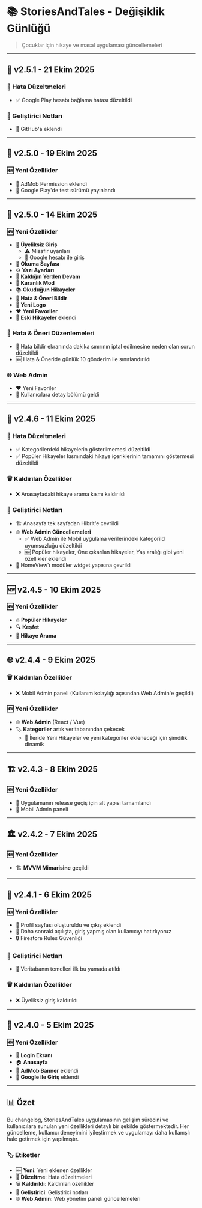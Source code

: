 # 📚 StoriesAndTales - Değişiklik Günlüğü

> Çocuklar için hikaye ve masal uygulaması güncellemeleri

---

## 🚀 v2.5.1 - 21 Ekim 2025

### 🐛 Hata Düzeltmeleri
- ✅ Google Play hesabı bağlama hatası düzeltildi

### 🔧 Geliştirici Notları
- 📝 GitHub'a eklendi

---

## 🎉 v2.5.0 - 19 Ekim 2025

### 🆕 Yeni Özellikler
- 📱 AdMob Permission eklendi
- 🧪 Google Play'de test sürümü yayınlandı

---

## 🌟 v2.5.0 - 14 Ekim 2025

### 🆕 Yeni Özellikler
- 👤 **Üyeliksiz Giriş**
  - ⚠️ Misafir uyarıları
  - 🔐 Google hesabı ile giriş
- 📖 **Okuma Sayfası**
- ⚙️ **Yazı Ayarları**
- 📍 **Kaldığın Yerden Devam**
- 🌙 **Karanlık Mod**
- 📚 **Okuduğun Hikayeler**
- 💬 **Hata & Öneri Bildir**
- 🎨 **Yeni Logo**
- ❤️ **Yeni Favoriler**
- 📜 **Eski Hikayeler** eklendi

### 🔧 Hata & Öneri Düzenlemeleri
- 🐛 Hata bildir ekranında dakika sınırının iptal edilmesine neden olan sorun düzeltildi
- 🆕 Hata & Öneride günlük 10 gönderim ile sınırlandırıldı

### 🌐 Web Admin
- ❤️ Yeni Favoriler
- 👥 Kullanıcılara detay bölümü geldi

---

## 🔧 v2.4.6 - 11 Ekim 2025

### 🐛 Hata Düzeltmeleri
- ✅ Kategorilerdeki hikayelerin gösterilmemesi düzeltildi
- ✅ Popüler Hikayeler kısmındaki hikaye içeriklerinin tamamını göstermesi düzeltildi

### 🗑️ Kaldırılan Özellikler
- ❌ Anasayfadaki hikaye arama kısmı kaldırıldı

### 🔧 Geliştirici Notları
- 🏗️ Anasayfa tek sayfadan Hibrit'e çevrildi
- 🌐 **Web Admin Güncellemeleri**
  - ✅ Web Admin ile Mobil uygulama verilerindeki kategoriId uyumsuzluğu düzeltildi
  - 🆕 Popüler hikayeler, Öne çıkarılan hikayeler, Yaş aralığı gibi yeni özellikler eklendi
- 🧩 HomeView'ı modüler widget yapısına çevrildi

---

## 🆕 v2.4.5 - 10 Ekim 2025

### 🆕 Yeni Özellikler
- 🔥 **Popüler Hikayeler**
- 🔍 **Keşfet**
- 🔎 **Hikaye Arama**

---

## 🌐 v2.4.4 - 9 Ekim 2025

### 🗑️ Kaldırılan Özellikler
- ❌ Mobil Admin paneli (Kullanım kolaylığı açısından Web Admin'e geçildi)

### 🆕 Yeni Özellikler
- 🌐 **Web Admin** (React / Vue)
- 🏷️ **Kategoriler** artık veritabanından çekecek
  - 📝 İleride Yeni Hikayeler ve yeni kategoriler ekleneceği için şimdilik dinamik

---

## 🏗️ v2.4.3 - 8 Ekim 2025

### 🆕 Yeni Özellikler
- 🚀 Uygulamanın release geçiş için alt yapısı tamamlandı
- 📱 Mobil Admin paneli

---

## 🏛️ v2.4.2 - 7 Ekim 2025

### 🆕 Yeni Özellikler
- 🏗️ **MVVM Mimarisine** geçildi

---

## 👤 v2.4.1 - 6 Ekim 2025

### 🆕 Yeni Özellikler
- 👤 Profil sayfası oluşturuldu ve çıkış eklendi
- 💾 Daha sonraki açılışta, giriş yapmış olan kullanıcıyı hatırlıyoruz
- 🔒 Firestore Rules Güvenliği

### 🔧 Geliştirici Notları
- 📝 Veritabanın temelleri ilk bu yamada atıldı

### 🗑️ Kaldırılan Özellikler
- ❌ Üyeliksiz giriş kaldırıldı

---

## 🎯 v2.4.0 - 5 Ekim 2025

### 🆕 Yeni Özellikler
- 🔐 **Login Ekranı**
- 🏠 **Anasayfa**
- 📱 **AdMob Banner** eklendi
- 🔐 **Google ile Giriş** eklendi

---

## 📊 Özet

Bu changelog, StoriesAndTales uygulamasının gelişim sürecini ve kullanıcılara sunulan yeni özellikleri detaylı bir şekilde göstermektedir. Her güncelleme, kullanıcı deneyimini iyileştirmek ve uygulamayı daha kullanışlı hale getirmek için yapılmıştır.

### 🏷️ Etiketler
- 🆕 **Yeni**: Yeni eklenen özellikler
- 🐛 **Düzeltme**: Hata düzeltmeleri
- 🗑️ **Kaldırıldı**: Kaldırılan özellikler
- 🔧 **Geliştirici**: Geliştirici notları
- 🌐 **Web Admin**: Web yönetim paneli güncellemeleri